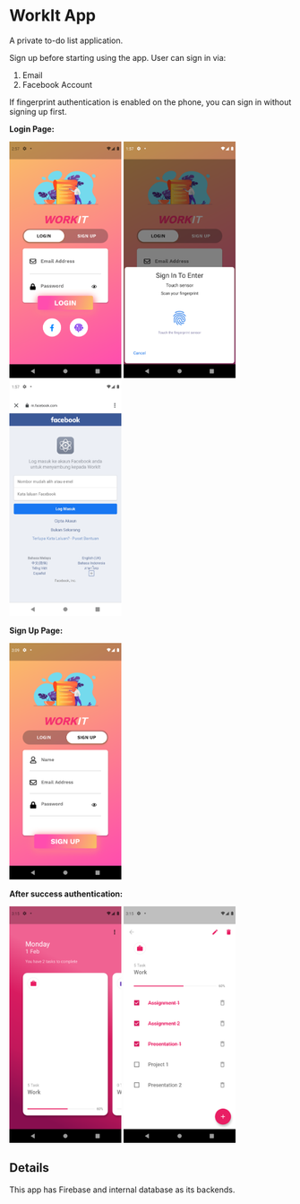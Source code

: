 # WorkIt App
A private to-do list application. 

Sign up before starting using the app.
User can sign in via:
1) Email
2) Facebook Account

If fingerprint authentication is enabled on the phone, you can sign in without signing up first.
<p><p>
 

<b>Login Page:</b>

<img src="https://raw.githubusercontent.com/aisyahzck/work_it_project/master/images/login.png" width="200" height="422"/>  <img src="https://github.com/aisyahzck/work_it_project/blob/master/images/fingerprint.png" width="200" height="422"/>  <img src="https://github.com/aisyahzck/work_it_project/blob/master/images/fb.png" width="200" height="422"/>  

<b>Sign Up Page: </b> 

<img src="https://raw.githubusercontent.com/aisyahzck/work_it_project/master/images/signup.png" width="200" height="422"/>


<b>After success authentication: </b>

<img src="https://github.com/aisyahzck/work_it_project/blob/master/images/home.png" width="200" height="422"/>  <img src="https://github.com/aisyahzck/work_it_project/blob/master/images/list2.png" width="200" height="422"/> 

<h2>Details</h2>
This app has Firebase and internal database as its backends.
